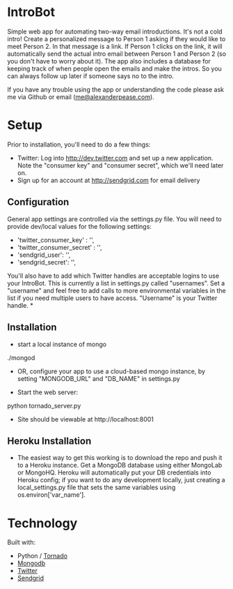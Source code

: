IntroBot
=================

Simple web app for automating two-way email introductions. It's not a cold intro! Create a personalized message to Person 1 asking if they would like to meet Person 2. In that message is a link. If Person 1 clicks on the link, it will automatically send the actual intro email between Person 1 and Person 2 (so you don't have to worry about it). The app also includes a database for keeping track of when people open the emails and make the intros. So you can always follow up later if someone says no to the intro. 

If you have any trouble using the app or understanding the code please ask me via Github or email (me@alexanderpease.com). 


Setup
======

Prior to installation, you'll need to do a few things:

* Twitter: Log into http://dev.twitter.com and set up a new application.  Note the "consumer key" and "consumer secret", which we'll need later on.
* Sign up for an account at http://sendgrid.com for email delivery


Configuration
-------------

General app settings are controlled via the settings.py file. You will need to provide dev/local values for the following settings:

* 'twitter_consumer_key' : '',
* 'twitter_consumer_secret' : '',
* 'sendgrid_user': '',
* 'sendgrid_secret': '',

You'll also have to add which Twitter handles are acceptable logins to use your IntroBot. This is currently a list in settings.py called "usernames". Set a "username" and feel free to add calls to more environmental variables in the list if you need multiple users to have access. "Username" is your Twitter handle. 
* 

Installation
------------

* start a local instance of mongo

./mongod

* OR, configure your app to use a cloud-based mongo instance, by setting "MONGODB_URL" and "DB_NAME" in settings.py

* Start the web server:

python tornado_server.py

* Site should be viewable at http://localhost:8001

Heroku Installation
-------------------
* The easiest way to get this working is to download the repo and push it to a Heroku instance. Get a MongoDB database using either MongoLab or MongoHQ. Heroku will automatically put your DB credentials into Heroku config; if you want to do any development locally, just creating a local_settings.py file that sets the same variables using os.environ['var_name']. 


Technology
===========

Built with:

 * Python / [Tornado](http://tornadoweb.org)
 * [Mongodb](http://www.mongodb.com/)
 * [Twitter](http://dev.twitter.com)
 * [Sendgrid](http://sendgrid.com/docs/API_Reference/)
